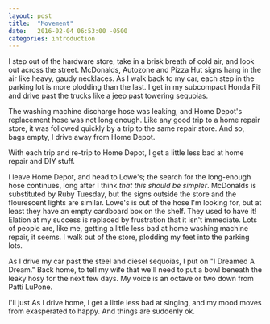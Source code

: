 ```yaml
---
layout: post
title:  "Movement"
date:   2016-02-04 06:53:00 -0500
categories: introduction
---
```

I step out of the hardware store, take in a brisk breath of cold air, and look out across the street.  McDonalds, Autozone and Pizza Hut signs hang in the air like heavy, gaudy necklaces.  As I walk back to my car, each step in the parking lot is more plodding than the last.  I get in my subcompact Honda Fit and drive past the trucks like a jeep past towering sequoias.

The washing machine discharge hose was leaking, and Home Depot's replacement hose was not long enough.  Like any good trip to a home repair store, it was followed quickly by a trip to the same repair store.  And so, bags empty, I drive away from Home Depot.

With each trip and re-trip to Home Depot, I get a little less bad at home repair and DIY stuff.

I leave Home Depot, and head to Lowe's; the search for the long-enough hose continues, long after I think *that this should be simpler*.  McDonalds is substituted by Ruby Tuesday, but the signs outside the store and the flourescent lights are similar.  Lowe's is out of the hose I'm looking for, but at least they have an empty cardboard box on the shelf.  They used to have it!  Elation at my success is replaced by frustration that it isn't immediate.  Lots of people are, like me, getting a little less bad at home washing machine repair, it seems.  I walk out of the store, plodding my feet into the parking lots.

As I drive my car past the steel and diesel sequoias, I put on "I Dreamed A Dream."  Back home, to tell my wife that we'll need to put a bowl beneath the leaky hosy for the next few days.  My voice is an octave or two down from Patti LuPone.

I'll just   As I drive home, I get a little less bad at singing, and my mood moves from exasperated to happy.  And things are suddenly ok.